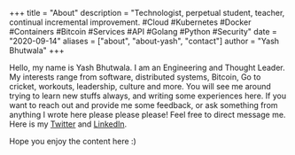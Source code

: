 +++
title = "About"
description = "Technologist, perpetual student, teacher, continual incremental improvement. #Cloud #Kubernetes #Docker #Containers #Bitcoin #Services #API #Golang #Python #Security"
date = "2020-09-14"
aliases = ["about", "about-yash", "contact"]
author = "Yash Bhutwala"
+++

Hello, my name is Yash Bhutwala.  I am an Engineering and Thought Leader.  My interests range from software, distributed systems, Bitcoin, Go to cricket, workouts, leadership, culture and more.  You will see me around trying to learn new stuffs always, and writing some experiences here.  If you want to reach out and provide me some feedback, or ask something from anything I wrote here please please please! Feel free to direct message me.  Here is my [Twitter](https://twitter.com/YBhutwala) and [LinkedIn](https://www.linkedin.com/in/yashbhutwala).

Hope you enjoy the content here :)
